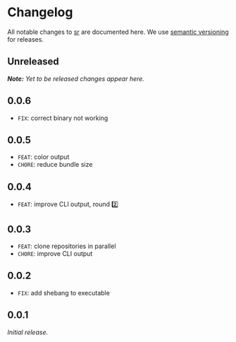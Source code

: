 # Changelog

All notable changes to [sr](https://github.com/bpmn-io/sr) are documented here. We use [semantic versioning](http://semver.org/) for releases.

## Unreleased

___Note:__ Yet to be released changes appear here._

## 0.0.6

* `FIX`: correct binary not working

## 0.0.5

* `FEAT`: color output
* `CHORE`: reduce bundle size

## 0.0.4

* `FEAT`: improve CLI output, round :two:

## 0.0.3

* `FEAT`: clone repositories in parallel
* `CHORE`: improve CLI output

## 0.0.2

* `FIX`: add shebang to executable

## 0.0.1

_Initial release._
